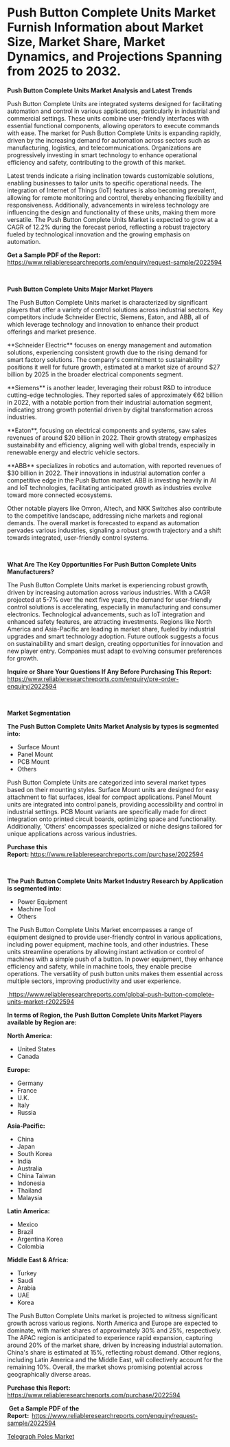 <p><h1>Push Button Complete Units Market Furnish Information about Market Size, Market Share, Market Dynamics, and Projections Spanning from 2025 to 2032.</h1></p><p><strong>Push Button Complete Units Market Analysis and Latest Trends</strong></p>
<p><p>Push Button Complete Units are integrated systems designed for facilitating automation and control in various applications, particularly in industrial and commercial settings. These units combine user-friendly interfaces with essential functional components, allowing operators to execute commands with ease. The market for Push Button Complete Units is expanding rapidly, driven by the increasing demand for automation across sectors such as manufacturing, logistics, and telecommunications. Organizations are progressively investing in smart technology to enhance operational efficiency and safety, contributing to the growth of this market.</p><p>Latest trends indicate a rising inclination towards customizable solutions, enabling businesses to tailor units to specific operational needs. The integration of Internet of Things (IoT) features is also becoming prevalent, allowing for remote monitoring and control, thereby enhancing flexibility and responsiveness. Additionally, advancements in wireless technology are influencing the design and functionality of these units, making them more versatile. The Push Button Complete Units Market is expected to grow at a CAGR of 12.2% during the forecast period, reflecting a robust trajectory fueled by technological innovation and the growing emphasis on automation.</p></p>
<p><strong>Get a Sample PDF of the Report:&nbsp;</strong> <a href="https://www.reliableresearchreports.com/enquiry/request-sample/2022594?utm_campaign=2219&utm_medium=2&utm_source=Github&utm_content=ia&utm_term=06042025&utm_id=push-button-complete-units">https://www.reliableresearchreports.com/enquiry/request-sample/2022594</a></p>
<p>&nbsp;</p>
<p><strong>Push Button Complete Units Major Market Players</strong></p>
<p><p>The Push Button Complete Units market is characterized by significant players that offer a variety of control solutions across industrial sectors. Key competitors include Schneider Electric, Siemens, Eaton, and ABB, all of which leverage technology and innovation to enhance their product offerings and market presence.</p><p>**Schneider Electric** focuses on energy management and automation solutions, experiencing consistent growth due to the rising demand for smart factory solutions. The company's commitment to sustainability positions it well for future growth, estimated at a market size of around $27 billion by 2025 in the broader electrical components segment.</p><p>**Siemens** is another leader, leveraging their robust R&D to introduce cutting-edge technologies. They reported sales of approximately €62 billion in 2022, with a notable portion from their industrial automation segment, indicating strong growth potential driven by digital transformation across industries.</p><p>**Eaton**, focusing on electrical components and systems, saw sales revenues of around $20 billion in 2022. Their growth strategy emphasizes sustainability and efficiency, aligning well with global trends, especially in renewable energy and electric vehicle sectors.</p><p>**ABB** specializes in robotics and automation, with reported revenues of $30 billion in 2022. Their innovations in industrial automation confer a competitive edge in the Push Button market. ABB is investing heavily in AI and IoT technologies, facilitating anticipated growth as industries evolve toward more connected ecosystems.</p><p>Other notable players like Omron, Altech, and NKK Switches also contribute to the competitive landscape, addressing niche markets and regional demands. The overall market is forecasted to expand as automation pervades various industries, signaling a robust growth trajectory and a shift towards integrated, user-friendly control systems.</p></p>
<p>&nbsp;</p>
<p><strong>What Are The Key Opportunities For Push Button Complete Units Manufacturers?</strong></p>
<p><p>The Push Button Complete Units market is experiencing robust growth, driven by increasing automation across various industries. With a CAGR projected at 5-7% over the next five years, the demand for user-friendly control solutions is accelerating, especially in manufacturing and consumer electronics. Technological advancements, such as IoT integration and enhanced safety features, are attracting investments. Regions like North America and Asia-Pacific are leading in market share, fueled by industrial upgrades and smart technology adoption. Future outlook suggests a focus on sustainability and smart design, creating opportunities for innovation and new player entry. Companies must adapt to evolving consumer preferences for growth.</p></p>
<p><strong>Inquire or Share Your Questions If Any Before Purchasing This Report:</strong> <a href="https://www.reliableresearchreports.com/enquiry/pre-order-enquiry/2022594?utm_campaign=2219&utm_medium=2&utm_source=Github&utm_content=ia&utm_term=06042025&utm_id=push-button-complete-units">https://www.reliableresearchreports.com/enquiry/pre-order-enquiry/2022594</a></p>
<p>&nbsp;</p>
<p><strong>Market Segmentation</strong></p>
<p><strong>The Push Button Complete Units Market Analysis by types is segmented into:</strong></p>
<p><ul><li>Surface Mount</li><li>Panel Mount</li><li>PCB Mount</li><li>Others</li></ul></p>
<p><p>Push Button Complete Units are categorized into several market types based on their mounting styles. Surface Mount units are designed for easy attachment to flat surfaces, ideal for compact applications. Panel Mount units are integrated into control panels, providing accessibility and control in industrial settings. PCB Mount variants are specifically made for direct integration onto printed circuit boards, optimizing space and functionality. Additionally, 'Others' encompasses specialized or niche designs tailored for unique applications across various industries.</p></p>
<p><strong>Purchase this Report:&nbsp;</strong><a href="https://www.reliableresearchreports.com/purchase/2022594?utm_campaign=2219&utm_medium=2&utm_source=Github&utm_content=ia&utm_term=06042025&utm_id=push-button-complete-units">https://www.reliableresearchreports.com/purchase/2022594</a></p>
<p>&nbsp;</p>
<p><strong>The Push Button Complete Units Market Industry Research by Application is segmented into:</strong></p>
<p><ul><li>Power Equipment</li><li>Machine Tool</li><li>Others</li></ul></p>
<p><p>The Push Button Complete Units Market encompasses a range of equipment designed to provide user-friendly control in various applications, including power equipment, machine tools, and other industries. These units streamline operations by allowing instant activation or control of machines with a simple push of a button. In power equipment, they enhance efficiency and safety, while in machine tools, they enable precise operations. The versatility of push button units makes them essential across multiple sectors, improving productivity and user experience.</p></p>
<p><a href="https://www.reliableresearchreports.com/global-push-button-complete-units-market-r2022594?utm_campaign=2219&utm_medium=2&utm_source=Github&utm_content=ia&utm_term=06042025&utm_id=push-button-complete-units">&nbsp;https://www.reliableresearchreports.com/global-push-button-complete-units-market-r2022594</a></p>
<p><strong>In terms of Region, the Push Button Complete Units Market Players available by Region are:</strong></p>
<p>
    <p> <strong> North America: </strong>
        <ul>
            <li>United States</li>
            <li>Canada</li>
        </ul>
        </p> 
    <p> <strong> Europe: </strong>
        <ul>
            <li>Germany</li>
            <li>France</li>
            <li>U.K.</li>
            <li>Italy</li>
            <li>Russia</li>
        </ul>
        </p> 
    <p> <strong> Asia-Pacific: </strong>
        <ul>
            <li>China</li>
            <li>Japan</li>
            <li>South Korea</li>
            <li>India</li>
            <li>Australia</li>
            <li>China Taiwan</li>
            <li>Indonesia</li>
            <li>Thailand</li>
            <li>Malaysia</li>
        </ul>
        </p> 
    <p> <strong> Latin America: </strong>
        <ul>
            <li>Mexico</li>
            <li>Brazil</li>
            <li>Argentina Korea</li>
            <li>Colombia</li>
        </ul>
        </p> 
    <p> <strong> Middle East & Africa: </strong>
        <ul>
            <li>Turkey</li>
            <li>Saudi</li>
            <li>Arabia</li>
            <li>UAE</li>
            <li>Korea</li>
        </ul>
    </p>
    </p>
<p><p>The Push Button Complete Units market is projected to witness significant growth across various regions. North America and Europe are expected to dominate, with market shares of approximately 30% and 25%, respectively. The APAC region is anticipated to experience rapid expansion, capturing around 20% of the market share, driven by increasing industrial automation. China's share is estimated at 15%, reflecting robust demand. Other regions, including Latin America and the Middle East, will collectively account for the remaining 10%. Overall, the market shows promising potential across geographically diverse areas.</p></p>
<p><strong>Purchase this Report: </strong><a href="https://www.reliableresearchreports.com/purchase/2022594?utm_campaign=2219&utm_medium=2&utm_source=Github&utm_content=ia&utm_term=06042025&utm_id=push-button-complete-units">https://www.reliableresearchreports.com/purchase/2022594</a></p>
<p>&nbsp;<strong>Get a Sample PDF of the Report:&nbsp;&nbsp;</strong><a href="https://www.reliableresearchreports.com/enquiry/request-sample/2022594?utm_campaign=2219&utm_medium=2&utm_source=Github&utm_content=ia&utm_term=06042025&utm_id=push-button-complete-units">https://www.reliableresearchreports.com/enquiry/request-sample/2022594</a></p>
<p><strong></strong></p>
<p><p><a href="https://github.com/rosamariarocque98/Market-Research-Report-List-1/blob/main/telegraph-poles-market.md?utm_campaign=2219&utm_medium=2&utm_source=Github&utm_content=ia&utm_term=06042025&utm_id=push-button-complete-units">Telegraph Poles Market</a></p></p>